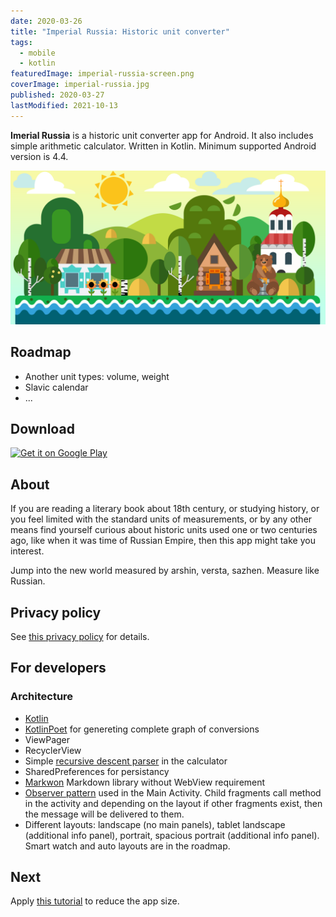 ```yaml
---
date: 2020-03-26
title: "Imperial Russia: Historic unit converter"
tags:
  - mobile
  - kotlin
featuredImage: imperial-russia-screen.png
coverImage: imperial-russia.jpg
published: 2020-03-27
lastModified: 2021-10-13
---
```


**Imerial Russia** is a historic unit converter app for Android. It also includes simple arithmetic calculator. Written in Kotlin. Minimum supported Android version is 4.4.

![Russian landscape](./imperial-russia-feature.png)


## Roadmap

- Another unit types: volume, weight
- Slavic calendar
- ...

## Download

<a href="https://play.google.com/store/apps/details?id=io.github.mikolasan.imperialrussia">
<img alt="Get it on Google Play" src="https://play.google.com/intl/en_us/badges/static/images/badges/en_badge_web_generic.png" height="80">
</a>


## About

If you are reading a literary book about 18th century, or studying history, or you feel limited with the standard units of measurements, or by any other means find yourself curious about historic units used one or two centuries ago, like when it was time of Russian Empire, then this app might take you interest.

Jump into the new world measured by arshin, versta, sazhen. Measure like Russian.


## Privacy policy

See [this privacy policy](https://neupokoev.xyz/projects/imperial-russia/privacy-policy) for details.


## For developers

### Architecture

- [Kotlin](https://kotlinlang.org/)
- [KotlinPoet](https://square.github.io/kotlinpoet/) for genereting complete graph of conversions
- ViewPager
- RecyclerView
- Simple [recursive descent parser](https://en.wikipedia.org/wiki/Recursive_descent_parser) in the calculator
- SharedPreferences for persistancy
- [Markwon](https://noties.io/Markwon/) Markdown library without WebView requirement
- [Observer pattern](https://en.wikipedia.org/wiki/Observer_pattern) used in the Main Activity. Child fragments call method in the activity and depending on the layout if other fragments exist, then the message will be delivered to them.
- Different layouts: landscape (no main panels), tablet landscape (additional info panel), portrait, spacious portrait (additional info panel). Smart watch and auto layouts are in the roadmap.


## Next

Apply [this tutorial](https://jakewharton.com/shrinking-a-kotlin-binary/) to reduce the app size.